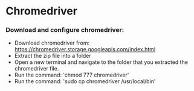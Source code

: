 # Chromedriver

### Download and configure chromedriver:
- Download chromedriver from: https://chromedriver.storage.googleapis.com/index.html 
- Extract the zip file into a folder
- Open a new terminal and navigate to the folder that you extracted the chromedriver file.
- Run the command: 'chmod 777 chromedriver'
- Run the command: 'sudo cp chromedriver /usr/local/bin'
